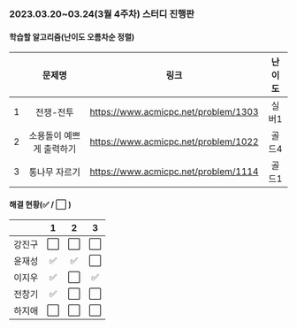 ### 2023.03.20~03.24(3월 4주차) 스터디 진행판

#### 학습할 알고리즘(난이도 오름차순 정렬)

|      |      문제명      |                             링크                             | 난이도 |
| :--: | :--------------: | :----------------------------------------------------------: | :----: |
|  1   | 전쟁-전투 | https://www.acmicpc.net/problem/1303 |  실버1  |
|  2   | 소용돌이 예쁘게 출력하기 | https://www.acmicpc.net/problem/1022 |  골드4  |
|  3   |   통나무 자르기   | https://www.acmicpc.net/problem/1114 |  골드1  |

#### 해결 현황(:white_check_mark: / :white_large_square:  )

|        |          1           |          2           |          3           |
| :----: | :------------------: | :------------------: | :------------------: |
| 강진구 | :white_large_square: | :white_large_square: | :white_large_square: |
| 윤재성 | :white_check_mark: | :white_check_mark: | :white_large_square: |
| 이지우 |  :white_check_mark:  | :white_large_square: |  :white_check_mark:  |
| 전창기 |  :white_check_mark:  | :white_large_square: | :white_large_square: |
| 하지애 | :white_large_square: | :white_large_square: | :white_large_square: |
